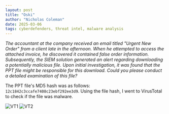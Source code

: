 ```yaml
---
layout: post
title: "Oski"
author: "Nicholas Coleman"
date: 2025-03-06
tags: cyberdefenders, threat intel, malware analysis
---
```


*The accountant at the company received an email titled "Urgent New Order" from a client late in the afternoon. When he attempted to access the attached invoice, he discovered it contained false order information. Subsequently, the SIEM solution generated an alert regarding downloading a potentially malicious file. Upon initial investigation, it was found that the PPT file might be responsible for this download. Could you please conduct a detailed examination of this file?*

The PPT file's MD5 hash was as follows: `12c1842c3ccafe7408c23ebf292ee3d9`. Using the file hash, I went to VirusTotal to check if the file was malware.

![VT1](/security.github.io/images/oski/VirusTotal_Oski.png)
![VT2](/security.github.io/images/oski/VirusTotal_Oski_2.png)
